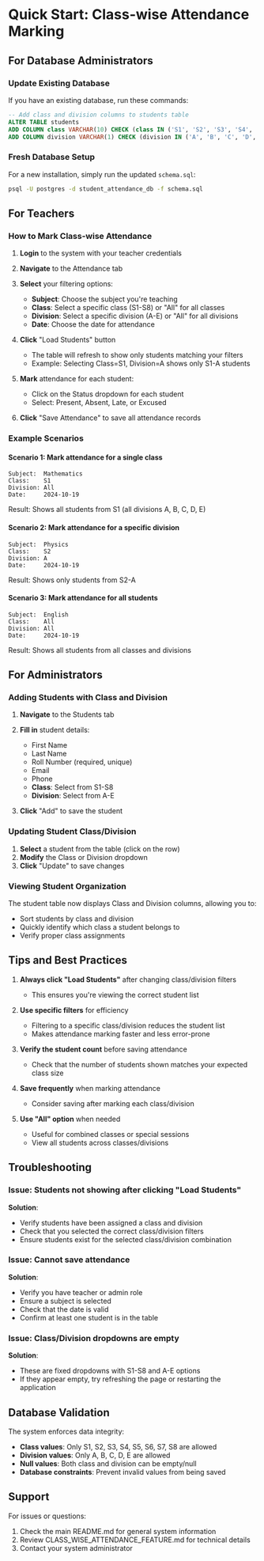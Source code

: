 # Quick Start: Class-wise Attendance Marking

## For Database Administrators

### Update Existing Database
If you have an existing database, run these commands:

```sql
-- Add class and division columns to students table
ALTER TABLE students 
ADD COLUMN class VARCHAR(10) CHECK (class IN ('S1', 'S2', 'S3', 'S4', 'S5', 'S6', 'S7', 'S8')),
ADD COLUMN division VARCHAR(1) CHECK (division IN ('A', 'B', 'C', 'D', 'E'));
```

### Fresh Database Setup
For a new installation, simply run the updated `schema.sql`:

```bash
psql -U postgres -d student_attendance_db -f schema.sql
```

## For Teachers

### How to Mark Class-wise Attendance

1. **Login** to the system with your teacher credentials

2. **Navigate** to the Attendance tab

3. **Select** your filtering options:
   - **Subject**: Choose the subject you're teaching
   - **Class**: Select a specific class (S1-S8) or "All" for all classes
   - **Division**: Select a specific division (A-E) or "All" for all divisions
   - **Date**: Choose the date for attendance

4. **Click** "Load Students" button
   - The table will refresh to show only students matching your filters
   - Example: Selecting Class=S1, Division=A shows only S1-A students

5. **Mark** attendance for each student:
   - Click on the Status dropdown for each student
   - Select: Present, Absent, Late, or Excused

6. **Click** "Save Attendance" to save all attendance records

### Example Scenarios

#### Scenario 1: Mark attendance for a single class
```
Subject:  Mathematics
Class:    S1
Division: All
Date:     2024-10-19
```
Result: Shows all students from S1 (all divisions A, B, C, D, E)

#### Scenario 2: Mark attendance for a specific division
```
Subject:  Physics
Class:    S2
Division: A
Date:     2024-10-19
```
Result: Shows only students from S2-A

#### Scenario 3: Mark attendance for all students
```
Subject:  English
Class:    All
Division: All
Date:     2024-10-19
```
Result: Shows all students from all classes and divisions

## For Administrators

### Adding Students with Class and Division

1. **Navigate** to the Students tab

2. **Fill in** student details:
   - First Name
   - Last Name
   - Roll Number (required, unique)
   - Email
   - Phone
   - **Class**: Select from S1-S8
   - **Division**: Select from A-E

3. **Click** "Add" to save the student

### Updating Student Class/Division

1. **Select** a student from the table (click on the row)
2. **Modify** the Class or Division dropdown
3. **Click** "Update" to save changes

### Viewing Student Organization

The student table now displays Class and Division columns, allowing you to:
- Sort students by class and division
- Quickly identify which class a student belongs to
- Verify proper class assignments

## Tips and Best Practices

1. **Always click "Load Students"** after changing class/division filters
   - This ensures you're viewing the correct student list

2. **Use specific filters** for efficiency
   - Filtering to a specific class/division reduces the student list
   - Makes attendance marking faster and less error-prone

3. **Verify the student count** before saving attendance
   - Check that the number of students shown matches your expected class size

4. **Save frequently** when marking attendance
   - Consider saving after marking each class/division

5. **Use "All" option** when needed
   - Useful for combined classes or special sessions
   - View all students across classes/divisions

## Troubleshooting

### Issue: Students not showing after clicking "Load Students"
**Solution**: 
- Verify students have been assigned a class and division
- Check that you selected the correct class/division filters
- Ensure students exist for the selected class/division combination

### Issue: Cannot save attendance
**Solution**:
- Verify you have teacher or admin role
- Ensure a subject is selected
- Check that the date is valid
- Confirm at least one student is in the table

### Issue: Class/Division dropdowns are empty
**Solution**:
- These are fixed dropdowns with S1-S8 and A-E options
- If they appear empty, try refreshing the page or restarting the application

## Database Validation

The system enforces data integrity:

- **Class values**: Only S1, S2, S3, S4, S5, S6, S7, S8 are allowed
- **Division values**: Only A, B, C, D, E are allowed
- **Null values**: Both class and division can be empty/null
- **Database constraints**: Prevent invalid values from being saved

## Support

For issues or questions:
1. Check the main README.md for general system information
2. Review CLASS_WISE_ATTENDANCE_FEATURE.md for technical details
3. Contact your system administrator
